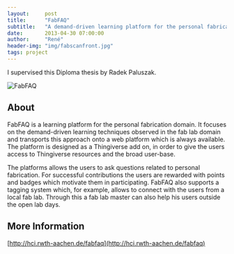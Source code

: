 ```yaml
---
layout:     post
title:      "FabFAQ"
subtitle:   "A demand-driven learning platform for the personal fabrication domain"
date:       2013-04-30 07:00:00
author:     "René"
header-img: "img/fabscanfront.jpg"
tags: project
---
```

I supervised this Diploma thesis by Radek Paluszak.

![FabFAQ](http://hci.rwth-aachen.de/img/wiki_up/FabFAQ.png)

## About

FabFAQ is a learning platform for the personal fabrication domain. It focuses on the demand-driven learning techniques observed in the fab lab domain and transports this approach onto a web platform which is always available. The platform is designed as a Thingiverse add on, in order to give the users access to Thingiverse resources and the broad user-base.

The platforms allows the users to ask questions related to personal fabrication. For successful contributions the users are rewarded with points and badges which motivate them in participating. FabFAQ also supports a tagging system which, for example, allows to connect with the users from a local fab lab. Through this a fab lab master can also help his users outside the open lab days.

## More Information
[http://hci.rwth-aachen.de/fabfaq](http://hci.rwth-aachen.de/fabfaq)
